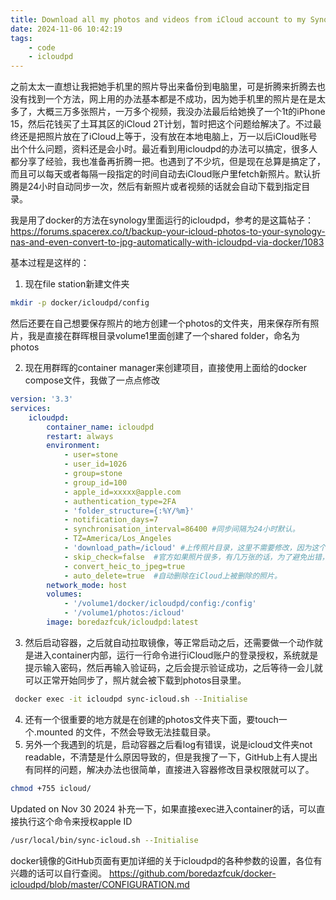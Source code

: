 ```yaml
---
title: Download all my photos and videos from iCloud account to my Synology NAS
date: 2024-11-06 10:42:19
tags:
    - code
    - icloudpd
---
```

之前太太一直想让我把她手机里的照片导出来备份到电脑里，可是折腾来折腾去也没有找到一个方法，网上用的办法基本都是不成功，因为她手机里的照片是在是太多了，大概三万多张照片，一万多个视频，我没办法最后给她换了一个1t的iPhone 15，然后花钱买了土耳其区的iCloud 2T计划，暂时把这个问题给解决了。不过最终还是把照片放在了iCloud上等于，没有放在本地电脑上，万一以后iCloud账号出个什么问题，资料还是会小时。最近看到用icloudpd的办法可以搞定，很多人都分享了经验，我也准备再折腾一把。也遇到了不少坑，但是现在总算是搞定了，而且可以每天或者每隔一段指定的时间自动去iCloud账户里fetch新照片。默认折腾是24小时自动同步一次，然后有新照片或者视频的话就会自动下载到指定目录。

我是用了docker的方法在synology里面运行的icloudpd，参考的是这篇帖子：
https://forums.spacerex.co/t/backup-your-icloud-photos-to-your-synology-nas-and-even-convert-to-jpg-automatically-with-icloudpd-via-docker/1083

基本过程是这样的：
1. 现在file station新建文件夹
``` bash
mkdir -p docker/icloudpd/config
```
然后还要在自己想要保存照片的地方创建一个photos的文件夹，用来保存所有照片，我是直接在群晖根目录volume1里面创建了一个shared folder，命名为photos

2. 现在用群晖的container manager来创建项目，直接使用上面给的docker compose文件，我做了一点点修改
``` yml
version: '3.3'
services:
    icloudpd:
        container_name: icloudpd
        restart: always
        environment:
            - user=stone
            - user_id=1026
            - group=stone
            - group_id=100
            - apple_id=xxxxx@apple.com
            - authentication_type=2FA
            - 'folder_structure={:%Y/%m}'
            - notification_days=7
            - synchronisation_interval=86400 #同步间隔为24小时默认。
            - TZ=America/Los_Angeles
            - 'download_path=/icloud' #上传照片目录，这里不需要修改，因为这个是container内部的目录
            - skip_check=false  #官方如果照片很多，有几万张的话，为了避免出错，这个地方最好设置为true，不过我设置false也没有出错。
            - convert_heic_to_jpeg=true 
            - auto_delete=true  #自动删除在iCloud上被删除的照片。
        network_mode: host
        volumes:
            - '/volume1/docker/icloudpd/config:/config'
            - '/volume1/photos:/icloud'
        image: boredazfcuk/icloudpd:latest
```
3. 然后启动容器，之后就自动拉取镜像，等正常启动之后，还需要做一个动作就是进入container内部，运行一行命令进行iCloud账户的登录授权，系统就是提示输入密码，然后再输入验证码，之后会提示验证成功，之后等待一会儿就可以正常开始同步了，照片就会被下载到photos目录里。
``` bash
 docker exec -it icloudpd sync-icloud.sh --Initialise
 ```

4. 还有一个很重要的地方就是在创建的photos文件夹下面，要touch一个.mounted 的文件，不然会导致无法挂载目录。
5. 另外一个我遇到的坑是，启动容器之后看log有错误，说是icloud文件夹not readable，不清楚是什么原因导致的，但是我搜了一下，GitHub上有人提出有同样的问题，解决办法也很简单，直接进入容器修改目录权限就可以了。
``` bash
chmod +755 icloud/
```

Updated on Nov 30 2024
补充一下，如果直接exec进入container的话，可以直接执行这个命令来授权apple ID
``` bash
/usr/local/bin/sync-icloud.sh --Initialise
```

docker镜像的GitHub页面有更加详细的关于icloudpd的各种参数的设置，各位有兴趣的话可以自行查阅。
https://github.com/boredazfcuk/docker-icloudpd/blob/master/CONFIGURATION.md